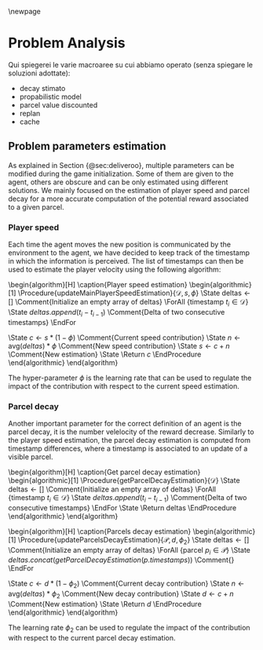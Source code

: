 \newpage
# Problem Analysis
Qui spiegerei le varie macroaree su cui abbiamo operato (senza spiegare le soluzioni adottate):

- decay stimato
- propabilistic model
- parcel value discounted
- replan
- cache

## Problem parameters estimation

As explained in Section {@sec:deliveroo}, multiple parameters can be modified during the game initialization. Some of them are given to the agent, others are obscure and can be only estimated using different solutions. We mainly focused on the estimation of player speed and parcel decay for a more accurate computation of the potential reward associated to a given parcel.

### Player speed
Each time the agent moves the new position is communicated by the environment to the agent, we have decided to keep track of the timestamp in which the information is perceived. The list of timestamps can then be used to estimate the player velocity using the following algorithm:

\begin{algorithm}[H]
\caption{Player speed estimation}
\begin{algorithmic}[1]
\Procedure{updateMainPlayerSpeedEstimation}{$\mathcal{D}, s, \phi$}
\State $\text{deltas} \gets []$ \Comment{Initialize an empty array of deltas}
\ForAll {$\text{timestamp}\ t_i \in \mathcal D$}
\State $deltas.append(t_i - t_{i-1})$ \Comment{Delta of two consecutive timestamps}
\EndFor

\State $c \gets s * (1 - \phi)$ \Comment{Current speed contribution}
\State $n \gets \text{avg}(deltas) * \phi$ \Comment{New speed contribution}
\State $s \gets c + n$ \Comment{New estimation}
\State \Return $c$
\EndProcedure
\end{algorithmic}
\end{algorithm}

The hyper-parameter $\phi$ is the learning rate that can be used to regulate the impact of the contribution with respect to the current speed estimation.

### Parcel decay
Another important parameter for the correct definition of an agent is the parcel decay, it is the number velelocity of the reward decrease. Similarly to the player speed estimation, the parcel decay estimation is computed from timestamp differences, where a timestamp is associated to an update of a visible parcel.

\begin{algorithm}[H]
\caption{Get parcel decay estimation}
\begin{algorithmic}[1]
\Procedure{getParcelDecayEstimation}{$\mathcal{D}$}
\State $\text{deltas} \gets []$ \Comment{Initialize an empty array of deltas}
\ForAll {$\text{timestamp}\ t_i \in \mathcal D$}
\State $deltas.append(t_i - t_{i-1})$ \Comment{Delta of two consecutive timestamps}
\EndFor
\State \Return deltas
\EndProcedure
\end{algorithmic}
\end{algorithm}

\begin{algorithm}[H]
\caption{Parcels decay estimation}
\begin{algorithmic}[1]
\Procedure{updateParcelsDecayEstimation}{$\mathcal{P}, d, \phi_2$}
\State $\text{deltas} \gets []$ \Comment{Initialize an empty array of deltas}
\ForAll {$\text{parcel}\ p_i \in \mathcal P$}
\State $deltas.concat(getParcelDecayEstimation(p.timestamps))$ \Comment{}
\EndFor

\State $c \gets d * (1 - \phi_2)$ \Comment{Current decay contribution}
\State $n \gets \text{avg}(deltas) * \phi_2$ \Comment{New decay contribution}
\State $d \gets c + n$ \Comment{New estimation}
\State \Return $d$
\EndProcedure
\end{algorithmic}
\end{algorithm}

The learning rate $\phi_2$ can be used to regulate the impact of the contribution with respect to the current parcel decay estimation.
